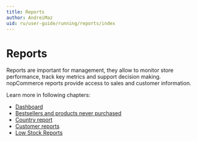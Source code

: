 ```yaml
---
title: Reports
author: AndreiMaz
uid: ru/user-guide/running/reports/index
---
```

# Reports

Reports are important for management, they allow to monitor store performance, track key metrics and support decision making. nopCommerce reports provide access to sales and customer information.

Learn more in following chapters:

* [Dashboard](xref:ru/user-guide/running/reports/dashboard)
* [Bestsellers and products never purchased](xref:ru/user-guide/running/reports/bestsellers-never-purchased)
* [Country report](xref:ru/user-guide/running/reports/country-report)
* [Customer reports](xref:ru/user-guide/running/reports/customer-reports)
* [Low Stock Reports](xref:ru/user-guide/running/reports/low-stock-reports)
